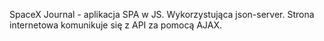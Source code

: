SpaceX Journal - aplikacja SPA w JS. 
Wykorzystująca json-server. 
Strona internetowa komunikuje się z API za pomocą AJAX.
